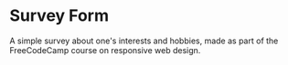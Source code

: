 # Survey Form

A simple survey about one's interests and hobbies, made as part of the FreeCodeCamp course on responsive web design.
